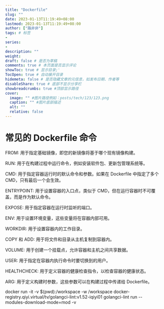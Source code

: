 ```yaml
---
title: "Dockerfile"
slug: ""
date: 2023-01-13T11:19:49+08:00
lastmod: 2023-01-13T11:19:49+08:00
author: ["路非非"]
tags: # 标签
-
series:
-
description: ""
weight:
draft: false # 是否为草稿
comments: true # 本页面是否显示评论
showToc: true # 显示目录;'
TocOpen: true # 自动展开目录
hidemeta: false # 是否隐藏文章的元信息，如发布日期、作者等
disableShare: true # 底部不显示分享栏
showbreadcrumbs: true #顶部显示路径
cover:
  image: "" #图片路径例如：posts/tech/123/123.png
  caption: "" #图片底部描述
  alt: ""
  relative: false
---
```

# 常见的 Dockerfile 命令
FROM: 用于指定基础镜像，即您的新镜像将基于哪个现有镜像构建。

RUN: 用于在构建过程中运行命令，例如安装软件包、更新包管理系统等。

CMD: 用于指定容器运行时的默认命令和参数。如果在 Dockerfile 中指定了多个 CMD，只有最后一个会生效。

ENTRYPOINT: 用于设置容器的入口点，类似于 CMD，但在运行容器时不可覆盖，而是作为默认命令。

EXPOSE: 用于指定容器在运行时监听的端口。

ENV: 用于设置环境变量，这些变量将在容器内部可用。

WORKDIR: 用于设置容器内的工作目录。

COPY 和 ADD: 用于将文件和目录从主机复制到容器内。

VOLUME: 用于创建一个挂载点，允许容器和主机之间共享数据。

USER: 用于指定在容器内执行命令时要切换到的用户。

HEALTHCHECK: 用于定义容器的健康检查指令，以检查容器的健康状态。

ARG: 用于定义构建时参数，这些参数可以在构建过程中传递给 Dockerfile。


docker run -it -v $(pwd):/workspace -w /workspace docker-registry.qiyi.virtual/tv/golangci-lint:v1.52-iqiyi01 golangci-lint run --modules-download-mode=mod -v



